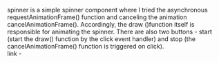 spinner is a simple spinner component where I tried the asynchronous requestAnimationFrame() function and canceling the animation cancelAnimationFrame(). Accordingly, the draw ()function itself is responsible for animating the spinner. There are also two buttons - start (start the draw() function by the click event handler) and stop (the cancelAnimationFrame() function is triggered on click).
<br>
link - 
